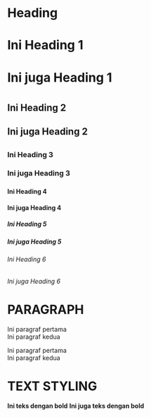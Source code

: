 # **Heading**

# Ini Heading 1

<h1> Ini juga Heading 1<h1>

## Ini Heading 2

<h2> Ini juga Heading 2<h2>

### Ini Heading 3

<h3> Ini juga Heading 3<h3>

#### Ini Heading 4

<h4> Ini juga Heading 4<h4>

##### Ini Heading 5

<h5> Ini juga Heading 5<h5>

###### Ini Heading 6

<h6> Ini juga Heading 6<h6>

# **PARAGRAPH**  
Ini paragraf pertama  
  Ini paragraf kedua

<p>Ini paragraf pertama<br>
Ini paragraf kedua<p>

  
# **TEXT STYLING**
  **Ini teks dengan bold**
  <strong> Ini juga teks dengan bold<strong>
  
